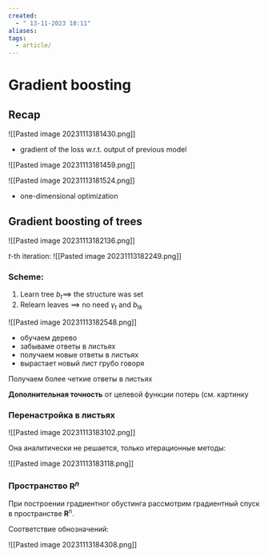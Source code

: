 ```yaml
---
created:
  - " 13-11-2023 18:11"
aliases: 
tags:
  - article/
---
```


# Gradient boosting

## Recap
![[Pasted image 20231113181430.png]]
- gradient of the loss w.r.t. output of previous model


![[Pasted image 20231113181459.png]]

![[Pasted image 20231113181524.png]]
 - one-dimensional optimization

## Gradient boosting of trees
![[Pasted image 20231113182136.png]]

$t$-th iteration:
![[Pasted image 20231113182249.png]]

### Scheme:
1) Learn tree $b_t \implies$ the structure was set
2) Relearn leaves $\implies$ no need $\gamma_t$ and $b_{tk}$

![[Pasted image 20231113182548.png]]


- обучаем дерево
- забываме ответы в листьях
- получаем новые ответы в листьях
- вырастает новый лист грубо говоря

Получаем более четкие ответы в листьях


**Дополнительная точность** от целевой функции потерь (см. картинку


### Перенастройка в листьях

![[Pasted image 20231113183102.png]]

Она аналитически не решается, только итерационные методы:

![[Pasted image 20231113183118.png]]

### Пространство $\mathbf{R}^n$
При построении градиентног обустинга рассмотрим градиентный спуск в пространстве $\mathbf{R}^n$.

Соответствие обнозначений:

![[Pasted image 20231113184308.png]]